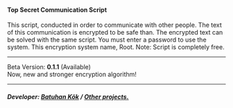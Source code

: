<h4>Top Secret Communication Script</h4>
This script, conducted in order to communicate with other people. The text of this communication is encrypted to 
be safe than. The encrypted text can be solved with the same script. You must enter a password to use the system.
This encryption system name, Root. Note: Script is completely free.
<hr />
Beta Version: <b>0.1.1</b> (Available)<br />
Now, new and stronger encryption algorithm!
<hr />
<h5>Developer: <a href="http://batuhan.in" title="Web Developer" target="_blank">Batuhan Kök</a> / <a href="http://batuhan.in/projelerim" title="Other projects" target="_blank">Other projects.</a></h5>
